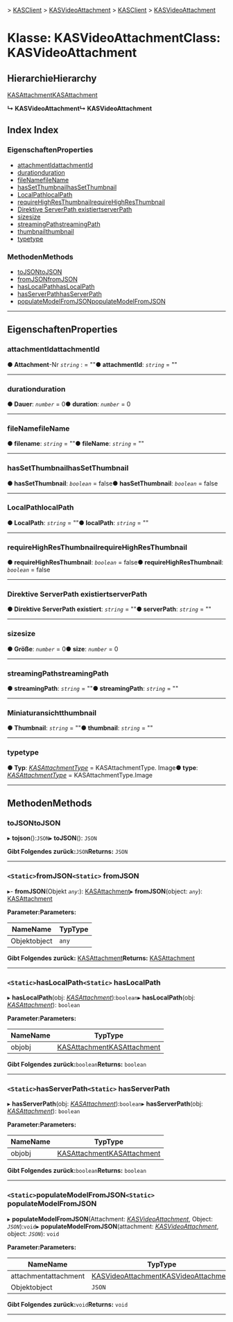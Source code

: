 <span data-ttu-id="e7a9e-101">[](../README.md) > [KASClient](../modules/kasclient.md) > [KASVideoAttachment](../classes/kasclient.kasvideoattachment.md)</span><span class="sxs-lookup"><span data-stu-id="e7a9e-101">[](../README.md) > [KASClient](../modules/kasclient.md) > [KASVideoAttachment](../classes/kasclient.kasvideoattachment.md)</span></span>

# <a name="class-kasvideoattachment"></a><span data-ttu-id="e7a9e-102">Klasse: KASVideoAttachment</span><span class="sxs-lookup"><span data-stu-id="e7a9e-102">Class: KASVideoAttachment</span></span>

## <a name="hierarchy"></a><span data-ttu-id="e7a9e-103">Hierarchie</span><span class="sxs-lookup"><span data-stu-id="e7a9e-103">Hierarchy</span></span>

 [<span data-ttu-id="e7a9e-104">KASAttachment</span><span class="sxs-lookup"><span data-stu-id="e7a9e-104">KASAttachment</span></span>](kasclient.kasattachment.md)

<span data-ttu-id="e7a9e-105">**↳ KASVideoAttachment**</span><span class="sxs-lookup"><span data-stu-id="e7a9e-105">**↳ KASVideoAttachment**</span></span>

## <a name="index"></a><span data-ttu-id="e7a9e-106">Index </span><span class="sxs-lookup"><span data-stu-id="e7a9e-106">Index</span></span>

### <a name="properties"></a><span data-ttu-id="e7a9e-107">Eigenschaften</span><span class="sxs-lookup"><span data-stu-id="e7a9e-107">Properties</span></span>

* [<span data-ttu-id="e7a9e-108">attachmentId</span><span class="sxs-lookup"><span data-stu-id="e7a9e-108">attachmentId</span></span>](kasclient.kasvideoattachment.md#attachmentid)
* [<span data-ttu-id="e7a9e-109">duration</span><span class="sxs-lookup"><span data-stu-id="e7a9e-109">duration</span></span>](kasclient.kasvideoattachment.md#duration)
* [<span data-ttu-id="e7a9e-110">fileName</span><span class="sxs-lookup"><span data-stu-id="e7a9e-110">fileName</span></span>](kasclient.kasvideoattachment.md#filename)
* [<span data-ttu-id="e7a9e-111">hasSetThumbnail</span><span class="sxs-lookup"><span data-stu-id="e7a9e-111">hasSetThumbnail</span></span>](kasclient.kasvideoattachment.md#hassetthumbnail)
* [<span data-ttu-id="e7a9e-112">LocalPath</span><span class="sxs-lookup"><span data-stu-id="e7a9e-112">localPath</span></span>](kasclient.kasvideoattachment.md#localpath)
* [<span data-ttu-id="e7a9e-113">requireHighResThumbnail</span><span class="sxs-lookup"><span data-stu-id="e7a9e-113">requireHighResThumbnail</span></span>](kasclient.kasvideoattachment.md#requirehighresthumbnail)
* [<span data-ttu-id="e7a9e-114">Direktive ServerPath existiert</span><span class="sxs-lookup"><span data-stu-id="e7a9e-114">serverPath</span></span>](kasclient.kasvideoattachment.md#serverpath)
* [<span data-ttu-id="e7a9e-115">size</span><span class="sxs-lookup"><span data-stu-id="e7a9e-115">size</span></span>](kasclient.kasvideoattachment.md#size)
* [<span data-ttu-id="e7a9e-116">streamingPath</span><span class="sxs-lookup"><span data-stu-id="e7a9e-116">streamingPath</span></span>](kasclient.kasvideoattachment.md#streamingpath)
* [<span data-ttu-id="e7a9e-117">thumbnail</span><span class="sxs-lookup"><span data-stu-id="e7a9e-117">thumbnail</span></span>](kasclient.kasvideoattachment.md#thumbnail)
* [<span data-ttu-id="e7a9e-118">type</span><span class="sxs-lookup"><span data-stu-id="e7a9e-118">type</span></span>](kasclient.kasvideoattachment.md#type)
### <a name="methods"></a><span data-ttu-id="e7a9e-119">Methoden</span><span class="sxs-lookup"><span data-stu-id="e7a9e-119">Methods</span></span>

* [<span data-ttu-id="e7a9e-120">toJSON</span><span class="sxs-lookup"><span data-stu-id="e7a9e-120">toJSON</span></span>](kasclient.kasvideoattachment.md#tojson)
* [<span data-ttu-id="e7a9e-121">fromJSON</span><span class="sxs-lookup"><span data-stu-id="e7a9e-121">fromJSON</span></span>](kasclient.kasvideoattachment.md#fromjson)
* [<span data-ttu-id="e7a9e-122">hasLocalPath</span><span class="sxs-lookup"><span data-stu-id="e7a9e-122">hasLocalPath</span></span>](kasclient.kasvideoattachment.md#haslocalpath)
* [<span data-ttu-id="e7a9e-123">hasServerPath</span><span class="sxs-lookup"><span data-stu-id="e7a9e-123">hasServerPath</span></span>](kasclient.kasvideoattachment.md#hasserverpath)
* [<span data-ttu-id="e7a9e-124">populateModelFromJSON</span><span class="sxs-lookup"><span data-stu-id="e7a9e-124">populateModelFromJSON</span></span>](kasclient.kasvideoattachment.md#populatemodelfromjson)

---

## <a name="properties"></a><span data-ttu-id="e7a9e-125">Eigenschaften</span><span class="sxs-lookup"><span data-stu-id="e7a9e-125">Properties</span></span>

<a id="attachmentid"></a>

###  <a name="attachmentid"></a><span data-ttu-id="e7a9e-126">attachmentId</span><span class="sxs-lookup"><span data-stu-id="e7a9e-126">attachmentId</span></span>

<span data-ttu-id="e7a9e-127">**● Attachment**-Nr *`string`* : = ""</span><span class="sxs-lookup"><span data-stu-id="e7a9e-127">**● attachmentId**: *`string`* = ""</span></span>

___
<a id="duration"></a>

###  <a name="duration"></a><span data-ttu-id="e7a9e-128">duration</span><span class="sxs-lookup"><span data-stu-id="e7a9e-128">duration</span></span>

<span data-ttu-id="e7a9e-129">**● Dauer**: *`number`* = 0</span><span class="sxs-lookup"><span data-stu-id="e7a9e-129">**● duration**: *`number`* = 0</span></span>

___
<a id="filename"></a>

###  <a name="filename"></a><span data-ttu-id="e7a9e-130">fileName</span><span class="sxs-lookup"><span data-stu-id="e7a9e-130">fileName</span></span>

<span data-ttu-id="e7a9e-131">**● filename**: *`string`* = ""</span><span class="sxs-lookup"><span data-stu-id="e7a9e-131">**● fileName**: *`string`* = ""</span></span>

___
<a id="hassetthumbnail"></a>

###  <a name="hassetthumbnail"></a><span data-ttu-id="e7a9e-132">hasSetThumbnail</span><span class="sxs-lookup"><span data-stu-id="e7a9e-132">hasSetThumbnail</span></span>

<span data-ttu-id="e7a9e-133">**● hasSetThumbnail**: *`boolean`* = false</span><span class="sxs-lookup"><span data-stu-id="e7a9e-133">**● hasSetThumbnail**: *`boolean`* = false</span></span>

___
<a id="localpath"></a>

###  <a name="localpath"></a><span data-ttu-id="e7a9e-134">LocalPath</span><span class="sxs-lookup"><span data-stu-id="e7a9e-134">localPath</span></span>

<span data-ttu-id="e7a9e-135">**● LocalPath**: *`string`* = ""</span><span class="sxs-lookup"><span data-stu-id="e7a9e-135">**● localPath**: *`string`* = ""</span></span>

___
<a id="requirehighresthumbnail"></a>

###  <a name="requirehighresthumbnail"></a><span data-ttu-id="e7a9e-136">requireHighResThumbnail</span><span class="sxs-lookup"><span data-stu-id="e7a9e-136">requireHighResThumbnail</span></span>

<span data-ttu-id="e7a9e-137">**● requireHighResThumbnail**: *`boolean`* = false</span><span class="sxs-lookup"><span data-stu-id="e7a9e-137">**● requireHighResThumbnail**: *`boolean`* = false</span></span>

___
<a id="serverpath"></a>

###  <a name="serverpath"></a><span data-ttu-id="e7a9e-138">Direktive ServerPath existiert</span><span class="sxs-lookup"><span data-stu-id="e7a9e-138">serverPath</span></span>

<span data-ttu-id="e7a9e-139">**● Direktive ServerPath existiert**: *`string`* = ""</span><span class="sxs-lookup"><span data-stu-id="e7a9e-139">**● serverPath**: *`string`* = ""</span></span>

___
<a id="size"></a>

###  <a name="size"></a><span data-ttu-id="e7a9e-140">size</span><span class="sxs-lookup"><span data-stu-id="e7a9e-140">size</span></span>

<span data-ttu-id="e7a9e-141">**● Größe**: *`number`* = 0</span><span class="sxs-lookup"><span data-stu-id="e7a9e-141">**● size**: *`number`* = 0</span></span>

___
<a id="streamingpath"></a>

###  <a name="streamingpath"></a><span data-ttu-id="e7a9e-142">streamingPath</span><span class="sxs-lookup"><span data-stu-id="e7a9e-142">streamingPath</span></span>

<span data-ttu-id="e7a9e-143">**● streamingPath**: *`string`* = ""</span><span class="sxs-lookup"><span data-stu-id="e7a9e-143">**● streamingPath**: *`string`* = ""</span></span>

___
<a id="thumbnail"></a>

###  <a name="thumbnail"></a><span data-ttu-id="e7a9e-144">Miniaturansicht</span><span class="sxs-lookup"><span data-stu-id="e7a9e-144">thumbnail</span></span>

<span data-ttu-id="e7a9e-145">**● Thumbnail**: *`string`* = ""</span><span class="sxs-lookup"><span data-stu-id="e7a9e-145">**● thumbnail**: *`string`* = ""</span></span>

___
<a id="type"></a>

###  <a name="type"></a><span data-ttu-id="e7a9e-146">type</span><span class="sxs-lookup"><span data-stu-id="e7a9e-146">type</span></span>

<span data-ttu-id="e7a9e-147">**● Typ**: *[KASAttachmentType](../enums/kasclient.kasattachmenttype.md)* = KASAttachmentType. Image</span><span class="sxs-lookup"><span data-stu-id="e7a9e-147">**● type**: *[KASAttachmentType](../enums/kasclient.kasattachmenttype.md)* =  KASAttachmentType.Image</span></span>

___

## <a name="methods"></a><span data-ttu-id="e7a9e-148">Methoden</span><span class="sxs-lookup"><span data-stu-id="e7a9e-148">Methods</span></span>

<a id="tojson"></a>

###  <a name="tojson"></a><span data-ttu-id="e7a9e-149">toJSON</span><span class="sxs-lookup"><span data-stu-id="e7a9e-149">toJSON</span></span>

<span data-ttu-id="e7a9e-150">▸ **tojson**():`JSON`</span><span class="sxs-lookup"><span data-stu-id="e7a9e-150">▸ **toJSON**(): `JSON`</span></span>

<span data-ttu-id="e7a9e-151">**Gibt Folgendes zurück:**`JSON`</span><span class="sxs-lookup"><span data-stu-id="e7a9e-151">**Returns:** `JSON`</span></span>

___
<a id="fromjson"></a>

### <a name="static-fromjson"></a><span data-ttu-id="e7a9e-152">`<Static>`fromJSON</span><span class="sxs-lookup"><span data-stu-id="e7a9e-152">`<Static>` fromJSON</span></span>

<span data-ttu-id="e7a9e-153">▸- **fromJSON**(Objekt *`any`*:): [KASAttachment](kasclient.kasattachment.md)</span><span class="sxs-lookup"><span data-stu-id="e7a9e-153">▸ **fromJSON**(object: *`any`*): [KASAttachment](kasclient.kasattachment.md)</span></span>

<span data-ttu-id="e7a9e-154">**Parameter:**</span><span class="sxs-lookup"><span data-stu-id="e7a9e-154">**Parameters:**</span></span>

| <span data-ttu-id="e7a9e-155">Name</span><span class="sxs-lookup"><span data-stu-id="e7a9e-155">Name</span></span> | <span data-ttu-id="e7a9e-156">Typ</span><span class="sxs-lookup"><span data-stu-id="e7a9e-156">Type</span></span> |
| ------ | ------ |
| <span data-ttu-id="e7a9e-157">Objekt</span><span class="sxs-lookup"><span data-stu-id="e7a9e-157">object</span></span> | `any` |

<span data-ttu-id="e7a9e-158">**Gibt Folgendes zurück:** [KASAttachment](kasclient.kasattachment.md)</span><span class="sxs-lookup"><span data-stu-id="e7a9e-158">**Returns:** [KASAttachment](kasclient.kasattachment.md)</span></span>

___
<a id="haslocalpath"></a>

### <a name="static-haslocalpath"></a><span data-ttu-id="e7a9e-159">`<Static>`hasLocalPath</span><span class="sxs-lookup"><span data-stu-id="e7a9e-159">`<Static>` hasLocalPath</span></span>

<span data-ttu-id="e7a9e-160">▸ **hasLocalPath**(obj: *[KASAttachment](kasclient.kasattachment.md)*):`boolean`</span><span class="sxs-lookup"><span data-stu-id="e7a9e-160">▸ **hasLocalPath**(obj: *[KASAttachment](kasclient.kasattachment.md)*): `boolean`</span></span>

<span data-ttu-id="e7a9e-161">**Parameter:**</span><span class="sxs-lookup"><span data-stu-id="e7a9e-161">**Parameters:**</span></span>

| <span data-ttu-id="e7a9e-162">Name</span><span class="sxs-lookup"><span data-stu-id="e7a9e-162">Name</span></span> | <span data-ttu-id="e7a9e-163">Typ</span><span class="sxs-lookup"><span data-stu-id="e7a9e-163">Type</span></span> |
| ------ | ------ |
| <span data-ttu-id="e7a9e-164">obj</span><span class="sxs-lookup"><span data-stu-id="e7a9e-164">obj</span></span> | [<span data-ttu-id="e7a9e-165">KASAttachment</span><span class="sxs-lookup"><span data-stu-id="e7a9e-165">KASAttachment</span></span>](kasclient.kasattachment.md) |

<span data-ttu-id="e7a9e-166">**Gibt Folgendes zurück:**`boolean`</span><span class="sxs-lookup"><span data-stu-id="e7a9e-166">**Returns:** `boolean`</span></span>

___
<a id="hasserverpath"></a>

### <a name="static-hasserverpath"></a><span data-ttu-id="e7a9e-167">`<Static>`hasServerPath</span><span class="sxs-lookup"><span data-stu-id="e7a9e-167">`<Static>` hasServerPath</span></span>

<span data-ttu-id="e7a9e-168">▸ **hasServerPath**(obj: *[KASAttachment](kasclient.kasattachment.md)*):`boolean`</span><span class="sxs-lookup"><span data-stu-id="e7a9e-168">▸ **hasServerPath**(obj: *[KASAttachment](kasclient.kasattachment.md)*): `boolean`</span></span>

<span data-ttu-id="e7a9e-169">**Parameter:**</span><span class="sxs-lookup"><span data-stu-id="e7a9e-169">**Parameters:**</span></span>

| <span data-ttu-id="e7a9e-170">Name</span><span class="sxs-lookup"><span data-stu-id="e7a9e-170">Name</span></span> | <span data-ttu-id="e7a9e-171">Typ</span><span class="sxs-lookup"><span data-stu-id="e7a9e-171">Type</span></span> |
| ------ | ------ |
| <span data-ttu-id="e7a9e-172">obj</span><span class="sxs-lookup"><span data-stu-id="e7a9e-172">obj</span></span> | [<span data-ttu-id="e7a9e-173">KASAttachment</span><span class="sxs-lookup"><span data-stu-id="e7a9e-173">KASAttachment</span></span>](kasclient.kasattachment.md) |

<span data-ttu-id="e7a9e-174">**Gibt Folgendes zurück:**`boolean`</span><span class="sxs-lookup"><span data-stu-id="e7a9e-174">**Returns:** `boolean`</span></span>

___
<a id="populatemodelfromjson"></a>

### <a name="static-populatemodelfromjson"></a><span data-ttu-id="e7a9e-175">`<Static>`populateModelFromJSON</span><span class="sxs-lookup"><span data-stu-id="e7a9e-175">`<Static>` populateModelFromJSON</span></span>

<span data-ttu-id="e7a9e-176">▸ **populateModelFromJSON**(Attachment: *[KASVideoAttachment](kasclient.kasvideoattachment.md)*, Object: *`JSON`*):`void`</span><span class="sxs-lookup"><span data-stu-id="e7a9e-176">▸ **populateModelFromJSON**(attachment: *[KASVideoAttachment](kasclient.kasvideoattachment.md)*, object: *`JSON`*): `void`</span></span>

<span data-ttu-id="e7a9e-177">**Parameter:**</span><span class="sxs-lookup"><span data-stu-id="e7a9e-177">**Parameters:**</span></span>

| <span data-ttu-id="e7a9e-178">Name</span><span class="sxs-lookup"><span data-stu-id="e7a9e-178">Name</span></span> | <span data-ttu-id="e7a9e-179">Typ</span><span class="sxs-lookup"><span data-stu-id="e7a9e-179">Type</span></span> |
| ------ | ------ |
| <span data-ttu-id="e7a9e-180">attachment</span><span class="sxs-lookup"><span data-stu-id="e7a9e-180">attachment</span></span> | [<span data-ttu-id="e7a9e-181">KASVideoAttachment</span><span class="sxs-lookup"><span data-stu-id="e7a9e-181">KASVideoAttachment</span></span>](kasclient.kasvideoattachment.md) |
| <span data-ttu-id="e7a9e-182">Objekt</span><span class="sxs-lookup"><span data-stu-id="e7a9e-182">object</span></span> | `JSON` |

<span data-ttu-id="e7a9e-183">**Gibt Folgendes zurück:**`void`</span><span class="sxs-lookup"><span data-stu-id="e7a9e-183">**Returns:** `void`</span></span>

___

